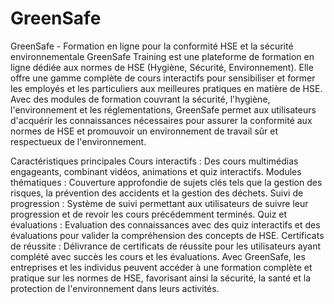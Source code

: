 # GreenSafe

  GreenSafe - Formation en ligne pour la conformité HSE et la sécurité environnementale
GreenSafe Training est une plateforme de formation en ligne dédiée aux normes de HSE (Hygiène, Sécurité, Environnement). Elle offre une gamme complète de cours interactifs pour sensibiliser et former les employés et les particuliers aux meilleures pratiques en matière de HSE. Avec des modules de formation couvrant la sécurité, l'hygiène, l'environnement et les réglementations, GreenSafe permet aux utilisateurs d'acquérir les connaissances nécessaires pour assurer la conformité aux normes de HSE et promouvoir un environnement de travail sûr et respectueux de l'environnement.

Caractéristiques principales
Cours interactifs : Des cours multimédias engageants, combinant vidéos, animations et quiz interactifs.
Modules thématiques : Couverture approfondie de sujets clés tels que la gestion des risques, la prévention des accidents et la gestion des déchets.
Suivi de progression : Système de suivi permettant aux utilisateurs de suivre leur progression et de revoir les cours précédemment terminés.
Quiz et évaluations : Evaluation des connaissances avec des quiz interactifs et des évaluations pour valider la compréhension des concepts de HSE.
Certificats de réussite : Délivrance de certificats de réussite pour les utilisateurs ayant complété avec succès les cours et les évaluations.
Avec GreenSafe, les entreprises et les individus peuvent accéder à une formation complète et pratique sur les normes de HSE, favorisant ainsi la sécurité, la santé et la protection de l'environnement dans leurs activités.

